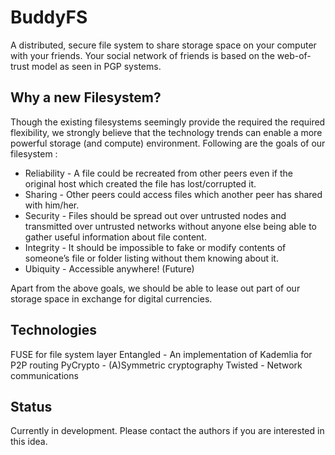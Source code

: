 BuddyFS
=======

A distributed, secure file system to share storage space on your computer with your friends. Your social network of friends is based on the web-of-trust model as seen in PGP systems.

Why a new Filesystem?
---------------------
Though the existing filesystems seemingly provide the required the required flexibility, we strongly believe that the technology trends can enable a more powerful storage (and compute) environment. Following are the goals of our filesystem :

* Reliability - A file could be recreated from other peers even if the original host which created the file has lost/corrupted it.
* Sharing - Other peers could access files which another peer has shared with him/her.
* Security - Files should be spread out over untrusted nodes and transmitted over untrusted networks without anyone else being able to gather useful information about file content.
* Integrity - It should be impossible to fake or modify contents of someone’s file or folder listing without them knowing about it.
* Ubiquity - Accessible anywhere! (Future)

Apart from the above goals, we should be able to lease out part of our storage space in exchange for digital currencies. 

Technologies
------------
FUSE for file system layer
Entangled - An implementation of Kademlia for P2P routing
PyCrypto - (A)Symmetric cryptography
Twisted - Network communications

Status
------
Currently in development. Please contact the authors if you are interested in this idea.



